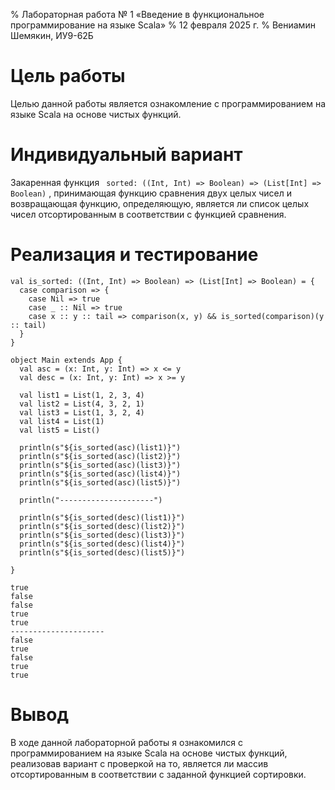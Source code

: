 % Лабораторная работа № 1 «Введение в функциональное
  программирование на языке Scala»
% 12 февраля 2025 г.
% Вениамин Шемякин, ИУ9-62Б

# Цель работы
Целью данной работы является ознакомление с программированием на языке Scala на основе чистых функций.

# Индивидуальный вариант
Закаренная функция ```
sorted: ((Int, Int) => Boolean) => (List[Int] => Boolean)```
, принимающая функцию сравнения двух целых чисел и возвращающая функцию, определяющую, является ли список целых чисел отсортированным в соответствии с функцией сравнения.

# Реализация и тестирование
```
val is_sorted: ((Int, Int) => Boolean) => (List[Int] => Boolean) = {
  case comparison => {
    case Nil => true
    case _ :: Nil => true
    case x :: y :: tail => comparison(x, y) && is_sorted(comparison)(y :: tail)
  }
}

object Main extends App {
  val asc = (x: Int, y: Int) => x <= y
  val desc = (x: Int, y: Int) => x >= y

  val list1 = List(1, 2, 3, 4)
  val list2 = List(4, 3, 2, 1)
  val list3 = List(1, 3, 2, 4)
  val list4 = List(1)
  val list5 = List()

  println(s"${is_sorted(asc)(list1)}")
  println(s"${is_sorted(asc)(list2)}")
  println(s"${is_sorted(asc)(list3)}")
  println(s"${is_sorted(asc)(list4)}")
  println(s"${is_sorted(asc)(list5)}")

  println("---------------------")

  println(s"${is_sorted(desc)(list1)}")
  println(s"${is_sorted(desc)(list2)}")
  println(s"${is_sorted(desc)(list3)}")
  println(s"${is_sorted(desc)(list4)}")
  println(s"${is_sorted(desc)(list5)}")

}
```

```
true
false
false
true
true
---------------------
false
true
false
true
true
```
# Вывод
В ходе данной лабораторной работы я ознакомился с программированием на языке Scala на основе чистых функций, реализовав вариант с проверкой на то, является ли массив отсортированным в соответствии с заданной функцией сортировки.